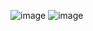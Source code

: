 ![image](https://github.com/user-attachments/assets/90e510d7-f9e0-4749-b908-ac58cd41502d)
![image](https://github.com/user-attachments/assets/b3320353-a6a7-40b5-8f04-416a63b54e5f)
